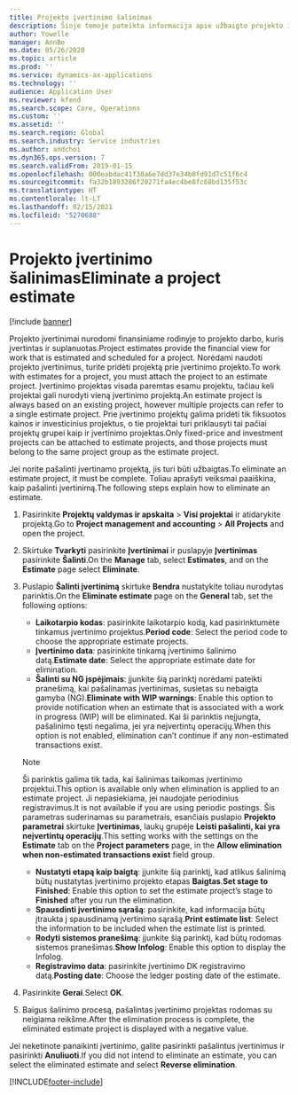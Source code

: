 ```yaml
---
title: Projekto įvertinimo šalinimas
description: Šioje temoje pateikta informacija apie užbaigto projekto įvertinimo pašalinimą.
author: Yowelle
manager: AnnBe
ms.date: 05/26/2020
ms.topic: article
ms.prod: ''
ms.service: dynamics-ax-applications
ms.technology: ''
audience: Application User
ms.reviewer: kfend
ms.search.scope: Core, Operations
ms.custom: ''
ms.assetid: ''
ms.search.region: Global
ms.search.industry: Service industries
ms.author: andchoi
ms.dyn365.ops.version: 7
ms.search.validFrom: 2019-01-15
ms.openlocfilehash: 000eabdac41f30a6e7dd37e34b8fd91d7c51f6c4
ms.sourcegitcommit: fa32b1893286f20271fa4ec4be8fc68bd135f53c
ms.translationtype: HT
ms.contentlocale: lt-LT
ms.lasthandoff: 02/15/2021
ms.locfileid: "5270688"
---
```

# <a name="eliminate-a-project-estimate"></a><span data-ttu-id="44498-103">Projekto įvertinimo šalinimas</span><span class="sxs-lookup"><span data-stu-id="44498-103">Eliminate a project estimate</span></span>

[!include [banner](../includes/banner.md)]

<span data-ttu-id="44498-104">Projekto įvertinimai nurodomi finansiniame rodinyje to projekto darbo, kuris įvertintas ir suplanuotas.</span><span class="sxs-lookup"><span data-stu-id="44498-104">Project estimates provide the financial view for work that is estimated and scheduled for a project.</span></span> <span data-ttu-id="44498-105">Norėdami naudoti projekto įvertinimus, turite pridėti projektą prie įvertinimo projekto.</span><span class="sxs-lookup"><span data-stu-id="44498-105">To work with estimates for a project, you must attach the project to an estimate project.</span></span> <span data-ttu-id="44498-106">Įvertinimo projektas visada paremtas esamu projektu, tačiau keli projektai gali nurodyti vieną įvertinimo projektą.</span><span class="sxs-lookup"><span data-stu-id="44498-106">An estimate project is always based on an existing project, however multiple projects can refer to a single estimate project.</span></span> <span data-ttu-id="44498-107">Prie įvertinimo projektų galima pridėti tik fiksuotos kainos ir investicinius projektus, o tie projektai turi priklausyti tai pačiai projektų grupei kaip ir įvertinimo projektas.</span><span class="sxs-lookup"><span data-stu-id="44498-107">Only fixed-price and investment projects can be attached to estimate projects, and those projects must belong to the same project group as the estimate project.</span></span>

<span data-ttu-id="44498-108">Jei norite pašalinti įvertinamo projektą, jis turi būti užbaigtas.</span><span class="sxs-lookup"><span data-stu-id="44498-108">To eliminate an estimate project, it must be complete.</span></span> <span data-ttu-id="44498-109">Toliau aprašyti veiksmai paaiškina, kaip pašalinti įvertinimą.</span><span class="sxs-lookup"><span data-stu-id="44498-109">The following steps explain how to eliminate an estimate.</span></span>

1. <span data-ttu-id="44498-110">Pasirinkite **Projektų valdymas ir apskaita** > **Visi projektai** ir atidarykite projektą.</span><span class="sxs-lookup"><span data-stu-id="44498-110">Go to **Project management and accounting** > **All Projects** and open the project.</span></span> 
2. <span data-ttu-id="44498-111">Skirtuke **Tvarkyti** pasirinkite **Įvertinimai** ir puslapyje **Įvertinimas** pasirinkite **Šalinti**.</span><span class="sxs-lookup"><span data-stu-id="44498-111">On the **Manage** tab, select **Estimates**, and on the **Estimate** page select **Eliminate**.</span></span>
3. <span data-ttu-id="44498-112">Puslapio **Šalinti įvertinimą** skirtuke **Bendra** nustatykite toliau nurodytas parinktis.</span><span class="sxs-lookup"><span data-stu-id="44498-112">On the **Eliminate estimate** page on the **General** tab, set the following options:</span></span>

   - <span data-ttu-id="44498-113">**Laikotarpio kodas**: pasirinkite laikotarpio kodą, kad pasirinktumėte tinkamus įvertinimo projektus.</span><span class="sxs-lookup"><span data-stu-id="44498-113">**Period code**: Select the period code to choose the appropriate estimate projects.</span></span> 
   - <span data-ttu-id="44498-114">**Įvertinimo data**: pasirinkite tinkamą įvertinimo šalinimo datą.</span><span class="sxs-lookup"><span data-stu-id="44498-114">**Estimate date**: Select the appropriate estimate date for elimination.</span></span>
   - <span data-ttu-id="44498-115">**Šalinti su NG įspėjimais**: įjunkite šią parinktį norėdami pateikti pranešimą, kai pašalinamas įvertinimas, susietas su nebaigta gamyba (NG).</span><span class="sxs-lookup"><span data-stu-id="44498-115">**Eliminate with WIP warnings**: Enable this option to provide notification when an estimate that is associated with a work in progress (WIP) will be eliminated.</span></span> <span data-ttu-id="44498-116">Kai ši parinktis neįjungta, pašalinimo tęsti negalima, jei yra neįvertintų operacijų.</span><span class="sxs-lookup"><span data-stu-id="44498-116">When this option is not enabled, elimination can’t continue if any non-estimated transactions exist.</span></span> 
   > [!NOTE]
   > <span data-ttu-id="44498-117">Ši parinktis galima tik tada, kai šalinimas taikomas įvertinimo projektui.</span><span class="sxs-lookup"><span data-stu-id="44498-117">This option is available only when elimination is applied to an estimate project.</span></span> <span data-ttu-id="44498-118">Ji nepasiekiama, jei naudojate periodinius registravimus.</span><span class="sxs-lookup"><span data-stu-id="44498-118">It is not available if you are using periodic postings.</span></span> <span data-ttu-id="44498-119">Šis parametras suderinamas su parametrais, esančiais puslapio **Projekto parametrai** skirtuke **Įvertinimas**, laukų grupėje **Leisti pašalinti, kai yra neįvertintų operacijų**.</span><span class="sxs-lookup"><span data-stu-id="44498-119">This setting works with the settings on the **Estimate** tab on the **Project parameters** page, in the **Allow elimination when non-estimated transactions exist** field group.</span></span>
   - <span data-ttu-id="44498-120">**Nustatyti etapą kaip baigtą**: įjunkite šią parinktį, kad atlikus šalinimą būtų nustatytas įvertinimo projekto etapas **Baigtas**.</span><span class="sxs-lookup"><span data-stu-id="44498-120">**Set stage to Finished**: Enable this option to set the estimate project’s stage to **Finished** after you run the elimination.</span></span>
   - <span data-ttu-id="44498-121">**Spausdinti įvertinimo sąrašą**: pasirinkite, kad informacija būtų įtraukta į spausdinamą įvertinimo sąrašą.</span><span class="sxs-lookup"><span data-stu-id="44498-121">**Print estimate list**: Select the information to be included when the estimate list is printed.</span></span>
   - <span data-ttu-id="44498-122">**Rodyti sistemos pranešimą**: įjunkite šią parinktį, kad būtų rodomas sistemos pranešimas.</span><span class="sxs-lookup"><span data-stu-id="44498-122">**Show Infolog**: Enable this option to display the Infolog.</span></span>
   - <span data-ttu-id="44498-123">**Registravimo data**: pasirinkite įvertinimo DK registravimo datą.</span><span class="sxs-lookup"><span data-stu-id="44498-123">**Posting date**: Choose the ledger posting date of the estimate.</span></span>

4.  <span data-ttu-id="44498-124">Pasirinkite **Gerai**.</span><span class="sxs-lookup"><span data-stu-id="44498-124">Select **OK**.</span></span>
5. <span data-ttu-id="44498-125">Baigus šalinimo procesą, pašalintas įvertinimo projektas rodomas su neigiama reikšme.</span><span class="sxs-lookup"><span data-stu-id="44498-125">After the elimination process is complete, the eliminated estimate project is displayed with a negative value.</span></span> 

<span data-ttu-id="44498-126">Jei neketinote panaikinti įvertinimo, galite pasirinkti pašalintus įvertinimus ir pasirinkti **Anuliuoti**.</span><span class="sxs-lookup"><span data-stu-id="44498-126">If you did not intend to eliminate an estimate, you can select the eliminated estimate and select **Reverse elimination**.</span></span>   


[!INCLUDE[footer-include](../includes/footer-banner.md)]